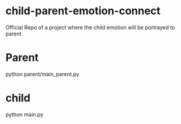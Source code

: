 # child-parent-emotion-connect
Official Repo of a project where the child emotion will be portrayed to parent

# Parent
python parent/main_parent.py

# child
python main.py
